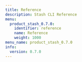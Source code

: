 ```yaml
---
title: Reference
description: Stash CLI Reference
menu:
  product_stash_0.7.0:
    identifier: reference
    name: Reference
    weight: 1000
menu_name: product_stash_0.7.0
info:
  version: 0.7.0
---
```


